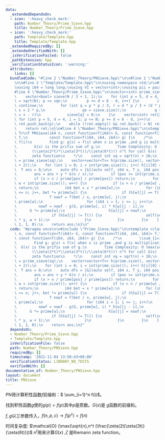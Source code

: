 ```yaml
---
data:
  _extendedDependsOn:
  - icon: ':heavy_check_mark:'
    path: Number_Theory/Prime_Sieve.hpp
    title: Number_Theory/Prime_Sieve.hpp
  - icon: ':heavy_check_mark:'
    path: Template/Template.hpp
    title: Template/Template.hpp
  _extendedRequiredBy: []
  _extendedVerifiedWith: []
  _isVerificationFailed: false
  _pathExtension: hpp
  _verificationStatusIcon: ':warning:'
  attributes:
    links: []
  bundledCode: "#line 2 \"Number_Theory/PNSieve.hpp\"\n\n#line 2 \"Number_Theory/Prime_Sieve.hpp\"\
    \n\n#line 2 \"Template/Template.hpp\"\n\nusing namespace std;\n\n#include <bits/stdc++.h>\n\
    \nusing i64 = long long;\nusing VI = vector<int>;\nusing pii = pair<int, int>;\n\
    #line 4 \"Number_Theory/Prime_Sieve.hpp\"\n\nvector<int> prime_sieve(int N) {\n\
    \    vector<bool> sieve(N / 3 + 1, 1);\n    for (int p = 5, d = 4, i = 1, sqn\
    \ = sqrt(N); p <= sqn;\n         p += d = 6 - d, i++) {\n        if (!sieve[i])\
    \ continue;\n        for (int q = p * p / 3, r = d * p / 3 + (d * p % 3 == 2),\
    \ s = 2 * p,\n                 qe = sieve.size();\n             q < qe; q += r\
    \ = s - r)\n            sieve[q] = 0;\n    }\n    vector<int> ret{2, 3};\n   \
    \ for (int p = 5, d = 4, i = 1; p <= N; p += d = 6 - d, i++)\n        if (sieve[i])\
    \ ret.push_back(p);\n    while (!ret.empty() && ret.back() > N) ret.pop_back();\n\
    \    return ret;\n}\n#line 4 \"Number_Theory/PNSieve.hpp\"\n\ntemplate <class\
    \ T>\nT PNSieve(i64 n, const function<T(i64)> G, const function<T(i64, i64, i64)>\
    \ f,\n          const function<T(i64, i64, i64)> g) {\n    /*\n        \\sum_{i=1}^n\
    \ f(i)\n        Find g: g(x) = f(x) when x is prime ,and g is multiplicative\n\
    \        G(x) is the prifix sum of g.\n        Time Complexity: O (max(sqrt(n),n^t\n\
    \       (\\zeta(2*t)*\\zeta(3*t))/\\zeta(6*t))) n^t for call G(x) ,\\zeta is Riemann\n\
    \       zeta function\n    */\n    const int sq = sqrt(n) + 10;\n    auto prime\
    \ = prime_sieve(sq);\n    vector<vector<T>> h(prime.size(), vector<T>(__lg(n)\
    \ + 2));\n    for (int i = 0; i < int(prime.size()); i++) h[i][0] = T(1);\n  \
    \  T ans = 0;\n\n    auto dfs = [&](auto self, i64 x, T y, i64 pos) -> void {\n\
    \        ans = ans + y * G(n / x);\n        if (pos >= int(prime.size())) return;\n\
    \        if (x > n / prime[pos] / prime[pos]) return;\n        for (int w = pos;\
    \ w < int(prime.size()); w++) {\n            if (x > n / prime[w] / prime[w])\
    \ return;\n            i64 bet = x * prime[w];\n            for (i64 j = 1; bet\
    \ <= n; j++, bet *= prime[w]) {\n                if (h[w][j] == T()) {\n     \
    \               T nowf = f(bet / x, prime[w], j);\n                    i64 G =\
    \ prime[w];\n                    for (i64 i = 1; i <= j; i++)\n              \
    \          nowf = nowf - g(G, prime[w], i) * h[w][j - i],\n                  \
    \      G *= prime[w];\n                    h[w][j] = nowf;\n                }\n\
    \                if (h[w][j] != T()) {\n                    self(self, bet, h[w][j]\
    \ * y, w + 1);\n                }\n            }\n        }\n    };\n    dfs(dfs,\
    \ 1, 1, 0);\n    return ans;\n}\n"
  code: "#pragma once\n\n#include \"Prime_Sieve.hpp\"\n\ntemplate <class T>\nT PNSieve(i64\
    \ n, const function<T(i64)> G, const function<T(i64, i64, i64)> f,\n         \
    \ const function<T(i64, i64, i64)> g) {\n    /*\n        \\sum_{i=1}^n f(i)\n\
    \        Find g: g(x) = f(x) when x is prime ,and g is multiplicative\n      \
    \  G(x) is the prifix sum of g.\n        Time Complexity: O (max(sqrt(n),n^t\n\
    \       (\\zeta(2*t)*\\zeta(3*t))/\\zeta(6*t))) n^t for call G(x) ,\\zeta is Riemann\n\
    \       zeta function\n    */\n    const int sq = sqrt(n) + 10;\n    auto prime\
    \ = prime_sieve(sq);\n    vector<vector<T>> h(prime.size(), vector<T>(__lg(n)\
    \ + 2));\n    for (int i = 0; i < int(prime.size()); i++) h[i][0] = T(1);\n  \
    \  T ans = 0;\n\n    auto dfs = [&](auto self, i64 x, T y, i64 pos) -> void {\n\
    \        ans = ans + y * G(n / x);\n        if (pos >= int(prime.size())) return;\n\
    \        if (x > n / prime[pos] / prime[pos]) return;\n        for (int w = pos;\
    \ w < int(prime.size()); w++) {\n            if (x > n / prime[w] / prime[w])\
    \ return;\n            i64 bet = x * prime[w];\n            for (i64 j = 1; bet\
    \ <= n; j++, bet *= prime[w]) {\n                if (h[w][j] == T()) {\n     \
    \               T nowf = f(bet / x, prime[w], j);\n                    i64 G =\
    \ prime[w];\n                    for (i64 i = 1; i <= j; i++)\n              \
    \          nowf = nowf - g(G, prime[w], i) * h[w][j - i],\n                  \
    \      G *= prime[w];\n                    h[w][j] = nowf;\n                }\n\
    \                if (h[w][j] != T()) {\n                    self(self, bet, h[w][j]\
    \ * y, w + 1);\n                }\n            }\n        }\n    };\n    dfs(dfs,\
    \ 1, 1, 0);\n    return ans;\n}"
  dependsOn:
  - Number_Theory/Prime_Sieve.hpp
  - Template/Template.hpp
  isVerificationFile: false
  path: Number_Theory/PNSieve.hpp
  requiredBy: []
  timestamp: '2022-11-04 13:50:43+08:00'
  verificationStatus: LIBRARY_NO_TESTS
  verifiedWith: []
documentation_of: Number_Theory/PNSieve.hpp
layout: document
title: PNSieve
---
```


PN筛计算积性函数$f$前缀和：$ \sum_{i=1}^n f(i)$。

找到积性函数$g$使的$g(p) = f(p)$其中$p$是质数。$G(x)$是 $g$函数的前缀和。

$f,g$以三参数传入，$f(n,p,c) \rightarrow f(p^c) = f(n)$

时间复杂度: $\mathcal{O} (\max(\sqrt{n},n^t (\frac{\zeta(2t)\zeta(3t)}{\zeta(6t)}))$ $n^t$用来计算$G(x)$ ,$\zeta$ 是Riemann zeta function。